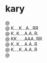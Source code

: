 # kary

@ <br/>
@ K....K...A...RR<br/>
@ K..K....A.A..R.<br/>
@ KK......AAA..RR<br/>
@ K..K....A.A..R<br/>
@ K....K..A.A..R<br/>
@ <br/>

<!--
@ ...........
@ K..K..A..RR   @ @
@ K.K..A.A.R.@  @ @
@ KK...AAA.R@   @ @
@ K.K..A.A.R @   @
@ K..K.A.A.R @   @
@ .................
-->
